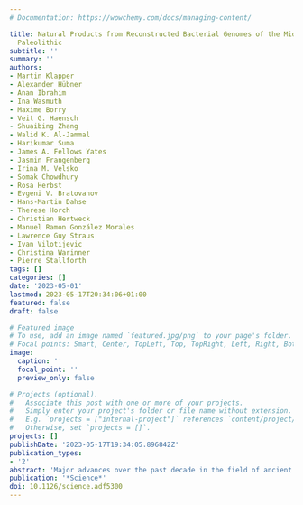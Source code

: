 ```yaml
---
# Documentation: https://wowchemy.com/docs/managing-content/

title: Natural Products from Reconstructed Bacterial Genomes of the Middle and Upper
  Paleolithic
subtitle: ''
summary: ''
authors:
- Martin Klapper
- Alexander Hübner
- Anan Ibrahim
- Ina Wasmuth
- Maxime Borry
- Veit G. Haensch
- Shuaibing Zhang
- Walid K. Al-Jammal
- Harikumar Suma
- James A. Fellows Yates
- Jasmin Frangenberg
- Irina M. Velsko
- Somak Chowdhury
- Rosa Herbst
- Evgeni V. Bratovanov
- Hans-Martin Dahse
- Therese Horch
- Christian Hertweck
- Manuel Ramon González Morales
- Lawrence Guy Straus
- Ivan Vilotijevic
- Christina Warinner
- Pierre Stallforth
tags: []
categories: []
date: '2023-05-01'
lastmod: 2023-05-17T20:34:06+01:00
featured: false
draft: false

# Featured image
# To use, add an image named `featured.jpg/png` to your page's folder.
# Focal points: Smart, Center, TopLeft, Top, TopRight, Left, Right, BottomLeft, Bottom, BottomRight.
image:
  caption: ''
  focal_point: ''
  preview_only: false

# Projects (optional).
#   Associate this post with one or more of your projects.
#   Simply enter your project's folder or file name without extension.
#   E.g. `projects = ["internal-project"]` references `content/project/deep-learning/index.md`.
#   Otherwise, set `projects = []`.
projects: []
publishDate: '2023-05-17T19:34:05.896842Z'
publication_types:
- '2'
abstract: 'Major advances over the past decade in the field of ancient DNA are providing access to past paleogenomic diversity, but the diverse functions and biosynthetic capabilities of this growing paleome remain largely elusive. We investigated the dental calculus of 12 Neanderthals and 52 anatomically modern humans ranging from 100,000 years ago to the present and reconstructed 459 bacterial metagenome-assembled genomes. We identified a biosynthetic gene cluster shared by seven Middle and Upper Paleolithic individuals that allows for the heterologous production of a class of previously unknown metabolites that we name “paleofurans.” This paleobiotechnological approach demonstrates that viable biosynthetic machinery can be produced from the preserved genetic material of ancient organisms, allowing access to natural products from the Pleistocene and providing a promising area for natural product exploration.'
publication: '*Science*'
doi: 10.1126/science.adf5300
---
```

